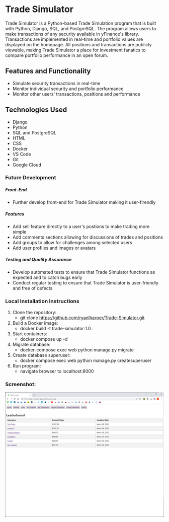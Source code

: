 # Trade Simulator
Trade Simulator is a Python-based Trade Simulation program that is built with Python, Django, SQL, and PostgreSQL. The program allows users to make transactions of any security available in yFinance's library. Transactions are implemented in real-time and portfolio values are displayed on the homepage. All positions and transactions are publicly viewable, making Trade Simulator a place for investment fanatics to compare portfolio performance in an open forum. 

## Features and Functionality
- Simulate security transactions in real-time
- Monitor individual security and portfolio performance
- Monitor other users' transactions, positions and performance

## Technologies Used
- Django
- Python
- SQL and PostgreSQL
- HTML
- CSS
- Docker
- VS Code
- Git
- Google Cloud

### Future Development
##### Front-End 
- Further develop front-end for Trade Simulator making it user-firendly
##### Features
- Add sell feature directly to a user's postions to make trading more simple
- Add comments sections allowing for discussions of trades and positions
- Add groups to allow for challenges among selected users
- Add user profiles and images or avatars
##### Testing and Quality Assurance
- Develop automated tests to ensure that Trade Simulator functions as expected and to catch bugs early
- Conduct regular testing to ensure that Trade Simulator is user-friendly and free of defects

### Local Installation Instructions
1. Clone the repository: 
	- git clone https://github.com/ryanlharper/Trade-Simulator.git
2. Build a Docker image:
	- docker build -t trade-simulator:1.0 .
3. Start containers: 
	- docker compose up -d
4. Migrate database: 
	- docker-compose exec web python manage.py migrate
5. Create database superuser: 
	- docker compose exec web python manage.py createsuperuser
6. Run program:
	- navigate browser to localhost:8000

### Screenshot:
![Alt text](screenshots/home.png?raw=true "Home Page")
